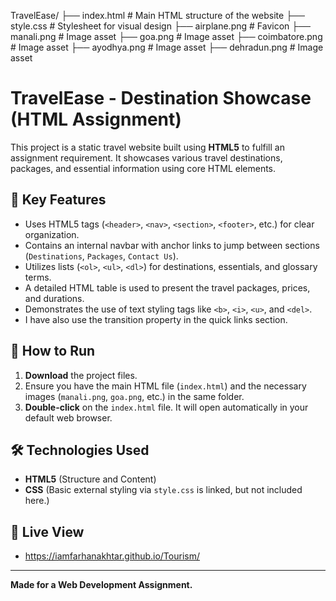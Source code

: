 TravelEase/
├── index.html          # Main HTML structure of the website
├── style.css           # Stylesheet for visual design
├── airplane.png        # Favicon 
├── manali.png          # Image asset
├── goa.png             # Image asset
├── coimbatore.png      # Image asset
├── ayodhya.png         # Image asset
├── dehradun.png        # Image asset

# TravelEase - Destination Showcase (HTML Assignment)

This project is a static travel website built using **HTML5** to fulfill an assignment requirement. It showcases various travel destinations, packages, and essential information using core HTML elements.

## 🌟 Key Features

*  Uses HTML5 tags (`<header>`, `<nav>`, `<section>`, `<footer>`, etc.) for clear organization.
*  Contains an internal navbar with anchor links to jump between sections (`Destinations`, `Packages`, `Contact Us`).
*  Utilizes lists (`<ol>`, `<ul>`, `<dl>`) for destinations, essentials, and glossary terms.
*  A detailed HTML table is used to present the travel packages, prices, and durations.
*  Demonstrates the use of text styling tags like `<b>`, `<i>`, `<u>`, and `<del>`.
*  I have also use the transition property in the quick links section.

## 🚀 How to Run

1.  **Download** the project files.
2.  Ensure you have the main HTML file (`index.html`) and the necessary images (`manali.png`, `goa.png`, etc.) in the same folder.
3.  **Double-click** on the `index.html` file. It will open automatically in your default web browser.

## 🛠️ Technologies Used

* **HTML5** (Structure and Content)
* **CSS** (Basic external styling via `style.css` is linked, but not included here.)

## 🔗 Live View

* https://iamfarhanakhtar.github.io/Tourism/

---

**Made for a Web Development Assignment.**
